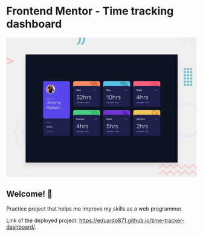 # Frontend Mentor - Time tracking dashboard

![Design preview for the Time tracking dashboard coding challenge](./design/desktop-preview.jpg)

## Welcome! 👋

Practice project that helps me improve my skills as a web programmer. 

Link of the deployed project: https://eduardo871.github.io/time-tracker-dashboard/.
